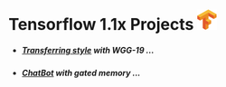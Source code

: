 Tensorflow 1.1x Projects ![](transfering_style/data/logo.png)
========================

- ##### [Transferring style](https://github.com/Martin1403/Tensorflow-1.1X/tree/master/transfering_style) with WGG-19 ...
- ##### [ChatBot](https://github.com/Martin1403/Tensorflow-1.1X/tree/master/transfering_style) with gated memory ...
